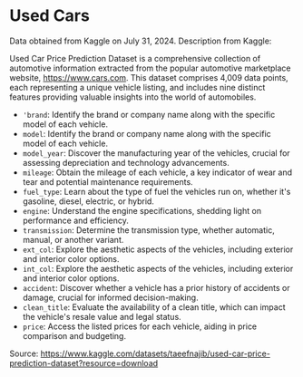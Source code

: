 # Used Cars

Data obtained from Kaggle on July 31, 2024. Description from Kaggle:

Used Car Price Prediction Dataset is a comprehensive collection of automotive information extracted from the popular automotive marketplace website, https://www.cars.com. This dataset comprises 4,009 data points, each representing a unique vehicle listing, and includes nine distinct features providing valuable insights into the world of automobiles.

- `'brand`: Identify the brand or company name along with the specific model of each vehicle.
- `model`: Identify the brand or company name along with the specific model of each vehicle.
- `model_year`: Discover the manufacturing year of the vehicles, crucial for assessing depreciation and technology advancements.
- `mileage`: Obtain the mileage of each vehicle, a key indicator of wear and tear and potential maintenance requirements.
- `fuel_type`: Learn about the type of fuel the vehicles run on, whether it's gasoline, diesel, electric, or hybrid.
- `engine`: Understand the engine specifications, shedding light on performance and efficiency.
- `transmission`: Determine the transmission type, whether automatic, manual, or another variant.
- `ext_col`: Explore the aesthetic aspects of the vehicles, including exterior and interior color options.
- `int_col`: Explore the aesthetic aspects of the vehicles, including exterior and interior color options.
- `accident`: Discover whether a vehicle has a prior history of accidents or damage, crucial for informed decision-making.
- `clean_title`: Evaluate the availability of a clean title, which can impact the vehicle's resale value and legal status.
- `price`: Access the listed prices for each vehicle, aiding in price comparison and budgeting.

Source: https://www.kaggle.com/datasets/taeefnajib/used-car-price-prediction-dataset?resource=download